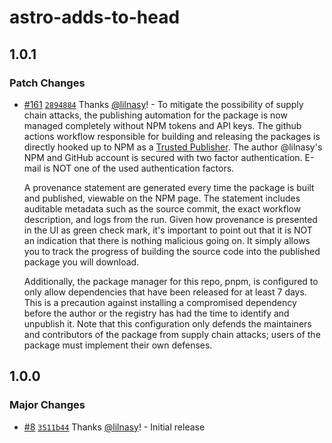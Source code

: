 # astro-adds-to-head

## 1.0.1

### Patch Changes

- [#161](https://github.com/lilnasy/gratelets/pull/161) [`2894884`](https://github.com/lilnasy/gratelets/commit/2894884712498db4b710fdf4398d6e51b225a816) Thanks [@lilnasy](https://github.com/lilnasy)! - To mitigate the possibility of supply chain attacks, the publishing automation for the package is now managed completely without NPM tokens and API keys. The github actions workflow responsible for building and releasing the packages is directly hooked up to NPM as a [Trusted Publisher](https://docs.npmjs.com/trusted-publishers#how-trusted-publishing-works). The author @lilnasy's NPM and GitHub account is secured with two factor authentication. E-mail is NOT one of the used authentication factors.

  A provenance statement are generated every time the package is built and published, viewable on the NPM page. The statement includes auditable metadata such as the source commit, the exact workflow description, and logs from the run. Given how provenance is presented in the UI as green check mark, it's important to point out that it is NOT an indication that there is nothing malicious going on. It simply allows you to track the progress of building the source code into the published package you will download.

  Additionally, the package manager for this repo, pnpm, is configured to only allow dependencies that have been released for at least 7 days. This is a precaution against installing a compromised dependency before the author or the registry has had the time to identify and unpublish it. Note that this configuration only defends the maintainers and contributors of the package from supply chain attacks; users of the package must implement their own defenses.

## 1.0.0

### Major Changes

- [#8](https://github.com/lilnasy/gratelets/pull/8) [`3511b44`](https://github.com/lilnasy/gratelets/commit/3511b4472d17989c6f7b96c2a57cbe37d49ce0c0) Thanks [@lilnasy](https://github.com/lilnasy)! - Initial release
